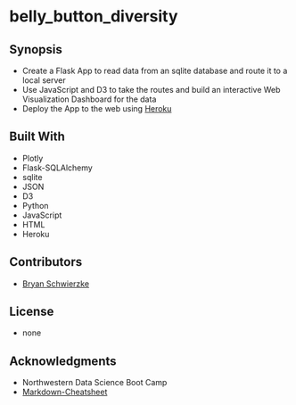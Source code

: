 # belly_button_diversity

## Synopsis
+ Create a Flask App to read data from an sqlite database and route it to a local server
+ Use JavaScript and D3 to take the routes and build an interactive Web Visualization Dashboard for the data
+ Deploy the App to the web using [Heroku](https://bb-08042018.herokuapp.com)
## Built With
+ Plotly
+ Flask-SQLAlchemy
+ sqlite
+ JSON
+ D3
+ Python
+ JavaScript
+ HTML
+ Heroku
## Contributors
+ [Bryan Schwierzke](https://www.linkedin.com/in/bryan-schwierzke/)
## License
+ none
## Acknowledgments
+ Northwestern Data Science Boot Camp
+ [Markdown-Cheatsheet](https://github.com/adam-p/markdown-here/wiki/Markdown-Cheatsheet)
